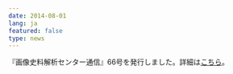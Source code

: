 ```yaml
---
date: 2014-08-01
lang: ja
featured: false
type: news
---
```

『画像史料解析センター通信』66号を発行しました。詳細は<a href="http://www.hi.u-tokyo.ac.jp/gazo/centernewslist.htm" target="_blank">こちら</a>。
